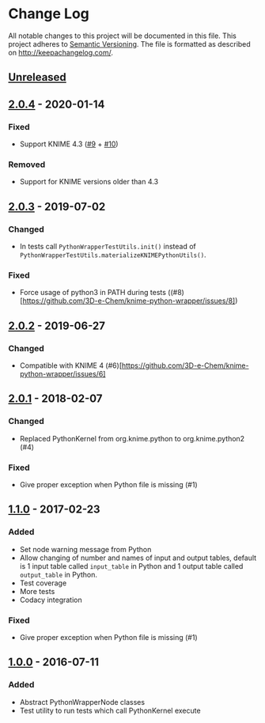 # Change Log
All notable changes to this project will be documented in this file.
This project adheres to [Semantic Versioning](http://semver.org/).
The file is formatted as described on http://keepachangelog.com/.

## [Unreleased]

## [2.0.4] - 2020-01-14

### Fixed

* Support KNIME 4.3 ([#9](https://github.com/3D-e-Chem/knime-python-wrapper/pull/9) + [#10](https://github.com/3D-e-Chem/knime-python-wrapper/pull/10))

### Removed

* Support for KNIME versions older than 4.3

## [2.0.3] - 2019-07-02

### Changed

- In tests call `PythonWrapperTestUtils.init()` instead of `PythonWrapperTestUtils.materializeKNIMEPythonUtils()`.

### Fixed

- Force usage of python3 in PATH during tests ((#8)[https://github.com/3D-e-Chem/knime-python-wrapper/issues/8])

## [2.0.2] - 2019-06-27

### Changed

- Compatible with KNIME 4 (#6)[https://github.com/3D-e-Chem/knime-python-wrapper/issues/6]

## [2.0.1] - 2018-02-07

### Changed

* Replaced PythonKernel from org.knime.python to org.knime.python2 (#4)

### Fixed

* Give proper exception when Python file is missing (#1)

## [1.1.0] - 2017-02-23

### Added

* Set node warning message from Python
* Allow changing of number and names of input and output tables,
  default is 1 input table called `input_table` in Python
  and 1 output table called `output_table` in Python.
* Test coverage
* More tests
* Codacy integration

### Fixed

* Give proper exception when Python file is missing (#1)

## [1.0.0] - 2016-07-11

### Added

* Abstract PythonWrapperNode classes
* Test utility to run tests which call PythonKernel execute

[Unreleased]: https://github.com/3D-e-Chem/knime-python-wrapper/compare/v2.0.4...HEAD
[2.0.4]: https://github.com/3D-e-Chem/knime-python-wrapper/compare/v2.0.3...v2.0.4
[2.0.3]: https://github.com/3D-e-Chem/knime-python-wrapper/compare/v2.0.2...v2.0.3
[2.0.2]: https://github.com/3D-e-Chem/knime-python-wrapper/compare/v2.0.1...v2.0.2
[2.0.1]: https://github.com/3D-e-Chem/knime-python-wrapper/compare/v1.1.0...v2.0.1
[1.1.0]: https://github.com/3D-e-Chem/knime-python-wrapper/compare/v1.0.0...v1.1.0
[1.0.0]: https://github.com/3D-e-Chem/knime-python-wrapper/releases/tag/v1.0.0
